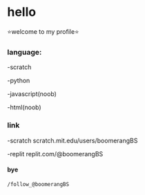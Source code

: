 # hello
⭐welcome to my profile⭐

 ### language:

-scratch

-python

-javascript(noob)

-html(noob)

### link

-scratch scratch.mit.edu/users/boomerangBS

-replit replit.com/@boomerangBS

#### bye

```
/follow_@boomerangBS
```
<!---
boomerangBS/boomerangBS is a ✨ special ✨ repository because its `README.md` (this file) appears on your GitHub profile.
You can click the Preview link to take a look at your changes.
--->
